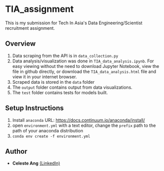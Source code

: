 # TIA_assignment

This is my submission for Tech In Asia's Data Engineering/Scientist recruitment assignment.

## Overview

1. Data scraping from the API is in `data_collection.py`
2. Data analysis/visualization was done in `TIA_data_analysis.ipynb`. For easy viewing without the need to download Jupyter Notebook, view the file in github directly, or download the `TIA_data_analysis.html` file and view it in your internet browser.
3. Scraped data is stored in the `data` folder
4. The `output` folder contains output from data visualizations.
5. The `test` folder contains tests for models built.

## Setup Instructions

1. Install `anaconda` URL: https://docs.continuum.io/anaconda/install/
2. open `environment.yml` with a text editor, change the `prefix` path to the path of your anaconda distribution
3. `conda env create -f environment.yml`

## Author

* **Celeste Ang** [(LinkedIn)](https://www.linkedin.com/in/celesteanglm/)